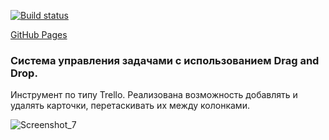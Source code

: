 [![Build status](https://ci.appveyor.com/api/projects/status/ftpcv0dd2lmth4if?svg=true)](https://ci.appveyor.com/project/Di-sole/2-ahj-dnd)

[GitHub Pages](https://di-sole.github.io/2-ahj-dnd/) 

### Система управления задачами c использованием Drag and Drop.

Инструмент по типу Trello. Реализована возможность добавлять и удалять карточки, перетаскивать их между колонками.

![Screenshot_7](https://user-images.githubusercontent.com/60287939/193044947-2f76db9f-cdaa-440d-9aec-06287f81ff24.jpg)

